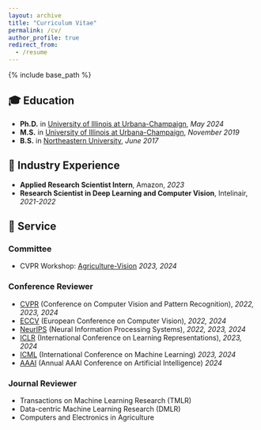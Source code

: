 ```yaml
---
layout: archive
title: "Curriculum Vitae"
permalink: /cv/
author_profile: true
redirect_from:
  - /resume
---
```


{% include base_path %}

<!-- Here is my [CV](http://jingwu6.github.io/files/CV__Jing_W.pdf) -->

## 🎓 **Education**
 
- **Ph.D.** in [University of Illinois at Urbana-Champaign](https://illinois.edu/), *May 2024*
- **M.S.** in [University of Illinois at Urbana-Champaign](https://illinois.edu/), *November 2019*
- **B.S.** in [Northeastern University](https://www.northeastern.edu/), *June 2017*

## 💼 **Industry Experience**
- **Applied Research Scientist Intern**, Amazon, *2023*
- **Research Scientist in Deep Learning and Computer Vision**, Intelinair, *2021-2022*

## 🤝 **Service**

### **Committee**
- CVPR Workshop: [Agriculture-Vision](https://www.agriculture-vision.com/) *2023, 2024*

### **Conference Reviewer**
- [CVPR](https://www.thecvf.com/) (Conference on Computer Vision and Pattern Recognition), *2022, 2023, 2024*
- [ECCV](https://eccv2022.eu/) (European Conference on Computer Vision), *2022, 2024*
- [NeurIPS](https://neurips.cc/) (Neural Information Processing Systems), *2022, 2023, 2024*
- [ICLR](https://iclr.cc/) (International Conference on Learning Representations), *2023, 2024*
- [ICML](https://icml.cc/) (International Conference on Machine Learning) *2023, 2024*
- [AAAI](https://aaai.org/conference/aaai/aaai-25/) (Annual AAAI Conference on Artificial Intelligence) *2024*

### **Journal Reviewer**
- Transactions on Machine Learning Research (TMLR)
- Data-centric Machine Learning Research (DMLR)
- Computers and Electronics in Agriculture
